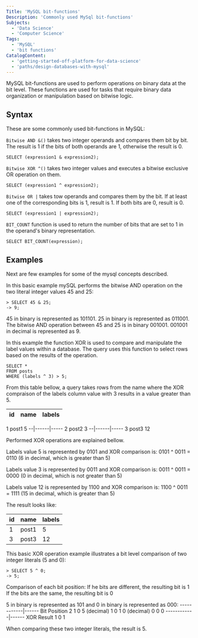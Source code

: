 ```yaml
---
Title: 'MySQL bit-functions'
Description: 'Commonly used MySql bit-functions'
Subjects:
  - 'Data Science'
  - 'Computer Science'
Tags:
  - 'MySQL'
  - 'bit functions'
CatalogContent:
  - 'getting-started-off-platform-for-data-science'
  - 'paths/design-databases-with-mysql'  
---
```


MySQL bit-functions are used to perform operations on binary data at the bit level. These functions are used for tasks that require binary data organization or manipulation based on bitwise logic.

## Syntax

These are some commonly used bit-functions in MySQL:

`Bitwise AND &()` takes two integer operands and compares them bit by bit. The result is 1 if the bits of both operands are 1, otherwise the result is 0.

```mysql
SELECT (expression1 & expression2);
```

`Bitwise XOR ^()` takes two integer values and executes a bitwise exclusive OR operation on them. 

```mysql
SELECT (expression1 ^ expression2);
```

`Bitwise OR |` takes tow operands and compares them by the bit. If at least one of the corresponding bits is 1, result is 1. If both bits are 0, result is 0.

```mysql
SELECT (expression1 | expression2);
```

`BIT_COUNT` function is used to return the number of bits that are set to 1 in the operand's binary representation.

```mysql
SELECT BIT_COUNT(expression);
```

## Examples

Next are few examples for some of the mysql concepts described.

In this basic example mySQL performs the bitwise AND operation on the two literal integer values 45 and 25:

```mysql
> SELECT 45 & 25;
-> 9;
```

45 in binary is represented as 101101.
25 in binary is represented as 011001.
The bitwise AND operation between 45 and 25 is in binary 001001. 
001001 in decimal is represented as 9.

In this example the function XOR is used to compare and manipulate the label values within a database.
The query uses this function to select rows based on the results of the operation.

```mysql
SELECT *
FROM posts
WHERE (labels ^ 3) > 5;
```

From this table bellow, a query takes rows from the name where the XOR compraison of the labels column value with 3 results in a value greater than 5.

id|name  |labels
--|------|-----
1  post1  5
--|------|-----
2  post2  3
--|------|-----
3  post3  12

Performed XOR operations are explained bellow.

Labels value 5 is represented by 0101 and XOR comparison is:
0101 ^ 0011 = 0110 (6 in decimal, which is greater than 5)

Labels value 3 is represented by 0011 and XOR comparison is:
0011 ^ 0011 = 0000 (0 in decimal, which is not greater than 5)

Labels value 12 is represented by 1100 and XOR comparison is:
1100 ^ 0011 = 1111 (15 in decimal, which is greater than 5)

The result looks like:

id | name  | labels
---|-------|-------
 1 | post1 | 5
 3 | post3 | 12

This basic XOR operation example illustrates a bit level comparison of two integer literals (5 and 0):

```mysql
> SELECT 5 ^ 0;
-> 5;
```

Comparison of each bit position:
If he bits are different, the resulting bit is 1
If the bits are the same, the resulting bit is 0

5 in binary is represented as 101 and 0 in binary is represented as 000:
------------|------
Bit Position 2 1 0
5 (decimal)  1 0 1
0 (decimal)  0 0 0
------------|------
  XOR Result 1 0 1

When comparing these two integer literals, the result is 5.
